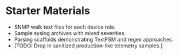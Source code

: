 # Starter Materials

- SNMP walk text files for each device role.
- Sample syslog archives with mixed severities.
- Parsing scaffolds demonstrating TextFSM and regex approaches.
- [TODO: Drop in sanitized production-like telemetry samples.]
